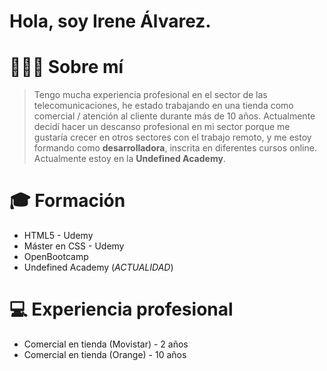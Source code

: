 # Hola, soy **Irene Álvarez**.

# ️🙋🏽‍♀️ Sobre mí
>Tengo mucha experiencia profesional en el sector de las telecomunicaciones, he estado trabajando en una tienda como comercial / atención al cliente durante más de 10 años.
Actualmente decidí hacer un descanso profesional en mi sector porque me gustaría crecer en otros sectores con el trabajo remoto, y me estoy formando como **desarrolladora**, inscrita en diferentes cursos online. Actualmente estoy en la **Undefined Academy**.
# 🎓 Formación
- HTML5 - Udemy
- Máster en CSS - Udemy
- OpenBootcamp 
- Undefined Academy (_ACTUALIDAD_)
# 💻 Experiencia profesional
- Comercial en tienda (Movistar) - 2 años
- Comercial en tienda (Orange) - 10 años

